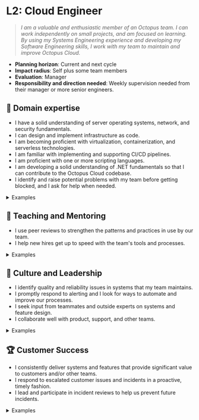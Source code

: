 # L2: Cloud Engineer

> _I am a valuable and enthusiastic member of an Octopus team. I can work independently on small projects, and am focused on learning. By using my Systems Engineering experience and 
> developing my Software Engineering skills, I work with my team to maintain and improve Octopus Cloud._

- **Planning horizon**: Current and next cycle
- **Impact radius**: Self plus some team members
- **Evaluation**: Manager
- **Responsibility and direction needed**: Weekly supervision needed from their manager or more senior engineers.

## 🦉 Domain expertise

- I have a solid understanding of server operating systems, network, and security fundamentals.
- I can design and implement infrastructure as code.
- I am becoming proficient with virtualization, containerization, and serverless technologies.
- I am familiar with implementing and supporting CI/CD pipelines.
- I am proficient with one or more scripting languages.
- I am developing a solid understanding of .NET fundamentals so that I can contribute to the Octopus Cloud codebase.
- I identify and raise potential problems with my team before getting blocked, and I ask for help when needed.

<details>
<summary>Examples</summary>

- I completed maintenance work on Octopus Cloud, relying on my knowledge and experience, and reached out for guidance from my more-experienced teammates.
- I self-assigned a task, discussed it with a team member, and completed the work to a high standard.
- My early testing for a dependency upgrade project indicated a potential issue, which I raised and discussed with my team.

</details>

## 🌱 Teaching and Mentoring

- I use peer reviews to strengthen the patterns and practices in use by our team.
- I help new hires get up to speed with the team's tools and processes.

<details>
<summary>Examples</summary>

- I gave feedback during a retrospective or incident postmortem that resulted in a process improvement.
- I can provide basic training to help others become productive with our tools.

</details>

## 🧭 Culture and Leadership

- I identify quality and reliability issues in systems that my team maintains.
- I promptly respond to alerting and I look for ways to automate and improve our processes.  
- I seek input from teammates and outside experts on systems and feature design.
- I collaborate well with product, support, and other teams.

<details>
<summary>Examples</summary>

- I noticed a configuration setting or section of code that could cause an issue, and I modified it to prevent the issue.
- I was assigned a task that could be improved through automation, and I reached out to my team lead to collaborate with me.
- When my product manager and my team lead asked me to do two things as the top priority, I got them together in a conversation so we could work it out as a team.

</details>

## 🏆 Customer Success

- I consistently deliver systems and features that provide significant value to customers and/or other teams.
- I respond to escalated customer issues and incidents in a proactive, timely fashion.
- I lead and participate in incident reviews to help us prevent future incidents.

<details>
<summary>Examples</summary>

- The team assigned me work last cycle based on customer needs and I completed this work diligently.
- A customer issue was escalated to my team, which I investigated and fixed.

</details>